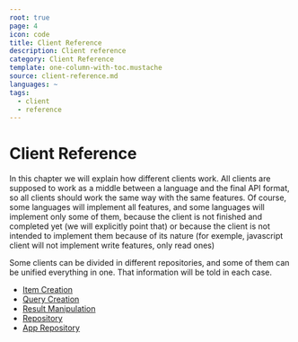 ```yaml
---
root: true
page: 4
icon: code
title: Client Reference
description: Client reference
category: Client Reference
template: one-column-with-toc.mustache
source: client-reference.md
languages: ~
tags:
  - client
  - reference
---
```


# Client Reference

In this chapter we will explain how different clients work. All clients are
supposed to work as a middle between a language and the final API format, so all
clients should work the same way with the same features. Of course, some
languages will implement all features, and some languages will implement only
some of them, because the client is not finished and completed yet (we will
explicitly point that) or because the client is not intended to implement them
because of its nature (for exemple, javascript client will not implement write
features, only read ones)

Some clients can be divided in different repositories, and some of them can be
unified everything in one. That information will be told in each case.

- [Item Creation](client-reference/item-creation.html)
- [Query Creation](client-reference/query-creation.html)
- [Result Manipulation](client-reference/result-manipulation.html)
- [Repository](client-reference/repository.html)
- [App Repository](client-reference/app-repository.html)
